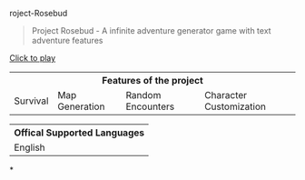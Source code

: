  roject-Rosebud
> Project Rosebud - A infinite adventure generator game with text adventure features

[Click to play](https://thegianttreetrunk.github.io/Project-Rosebud/)
<table>
<tr><th colspan=4>Features of the project</tr>
<tr>
	<td><a>Survival</a></td>
	<td><a>Map Generation</a></td>
	<td><a>Random Encounters</a></td>
	<td><a>Character Customization</a></td>
</tr>
</table>


<table>
<tr><th colspan=4>Offical Supported Languages</tr>
<tr>
	<td><a>English</a></td>
	<td><a></a></td>
	<td><a></a></td>
	<td><a></a></td>
</tr>
</table>
*

